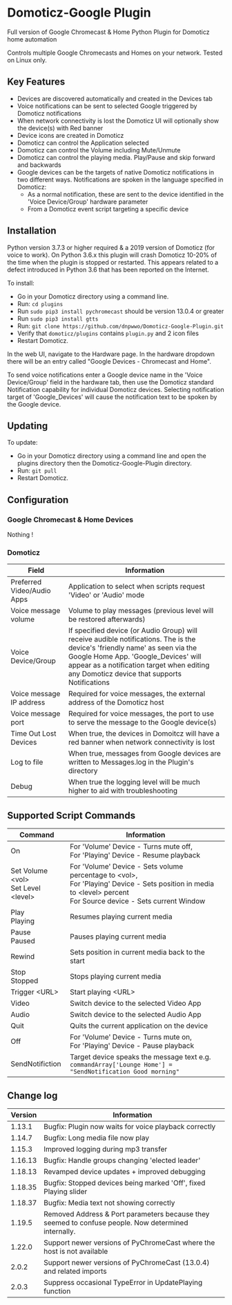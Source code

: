 # Domoticz-Google Plugin
Full version of Google Chromecast & Home Python Plugin for Domoticz home automation

Controls multiple Google Chromecasts and Homes on your network.   Tested on Linux only.

## Key Features

* Devices are discovered automatically and created in the Devices tab
* Voice notifications can be sent to selected Google triggered by Domoticz notifications 
* When network connectivity is lost the Domoticz UI will optionally show the device(s) with Red banner
* Device icons are created in Domoticz
* Domoticz can control the Application selected
* Domoticz can control the Volume including Mute/Unmute
* Domoticz can control the playing media.  Play/Pause and skip forward and backwards
* Google devices can be the targets of native Domoticz notifications in two different ways. Notifications are spoken in the language specified in Domoticz:
	* As a normal notification, these are sent to the device identified in the 'Voice Device/Group' hardware parameter
	* From a Domoticz event script targeting a specific device

## Installation

Python version 3.7.3 or higher required & a 2019 version of Domoticz (for voice to work).  On Python 3.6.x this plugin will crash Domoticz 10-20% of the time when the plugin is stopped or restarted. This appears related to a defect introduced in Python 3.6 that has been reported on the Internet.

To install:
* Go in your Domoticz directory using a command line.
* Run: ```cd plugins```
* Run ```sudo pip3 install pychromecast``` should be version 13.0.4 or greater
* Run ```sudo pip3 install gtts```
* Run: ```git clone https://github.com/dnpwwo/Domoticz-Google-Plugin.git```
* Verify that ```domoticz/plugins``` contains ```plugin.py``` and 2 icon files
* Restart Domoticz.

In the web UI, navigate to the Hardware page.  In the hardware dropdown there will be an entry called "Google Devices - Chromecast and Home".

To send voice notifications enter a Google device name in the 'Voice Device/Group' field in the hardware tab, then use the Domoticz standard Notification capability for individual Domoticz devices. Selecting notification target of 'Google_Devices' will cause the notification text to be spoken by the Google device.

## Updating

To update:
* Go in your Domoticz directory using a command line and open the plugins directory then the Domoticz-Google-Plugin directory.
* Run: ```git pull```
* Restart Domoticz.

## Configuration

### Google Chromecast & Home Devices

Nothing !

### Domoticz

| Field | Information |
| ----- | ---------- |
| Preferred Video/Audio Apps | Application to select when scripts request 'Video' or 'Audio' mode |
| Voice message volume | Volume to play messages (previous level will be restored afterwards) |
| Voice Device/Group | If specified device (or Audio Group) will receive audible notifications. The is the device's 'friendly name' as seen via the Google Home App. 'Google_Devices' will appear as a notification target when editing any Domoticz device that supports Notifications |
| Voice message IP address | Required for voice messages, the external address of the Domoticz host |
| Voice message port | Required for voice messages, the port to use to serve the message to the Google device(s) |
| Time Out Lost Devices | When true, the devices in Domoitcz will have a red banner when network connectivity is lost |
| Log to file | When true, messages from Google devices are written to Messages.log in the Plugin's directory |
| Debug | When true the logging level will be much higher to aid with troubleshooting |

## Supported Script Commands

| Command | Information |
| ----- | ---------- |
| On | For 'Volume' Device - Turns mute off, <br/>For 'Playing' Device - Resume playback |
| Set Volume &lt;vol><br/>Set Level &lt;level&gt; | For 'Volume' Device - Sets volume percentage to &lt;vol&gt;, <br/>For 'Playing' Device - Sets position in media to &lt;level&gt; percent<br/>For Source device - Sets current Window |
| Play<br/>Playing | Resumes playing current media |
| Pause<br/>Paused | Pauses playing current media |
| Rewind | Sets position in current media back to the start |
| Stop<br/>Stopped | Stops playing current media |
| Trigger &lt;URL&gt; | Start playing &lt;URL&gt; |
| Video | Switch device to the selected Video App |
| Audio | Switch device to the selected Audio App |
| Quit | Quits the current application on the device |
| Off | For 'Volume' Device - Turns mute on, <br/>For 'Playing' Device - Pause playback |
| SendNotifiction | Target device speaks the message text e.g. ```commandArray['Lounge Home'] = "SendNotification Good morning"``` |

## Change log

| Version | Information |
| ----- | ---------- |
| 1.13.1 | Bugfix: Plugin now waits for voice playback correctly |
| 1.14.7 | Bugfix: Long media file now play |
| 1.15.3 | Improved logging during mp3 transfer |
| 1.16.13 | Bugfix: Handle groups changing 'elected leader' |
| 1.18.13 | Revamped device updates + improved debugging |
| 1.18.35 | Bugfix: Stopped devices being marked 'Off', fixed Playing slider |
| 1.18.37 | Bugfix: Media text not showing correctly |
| 1.19.5 | Removed Address & Port parameters because they seemed to confuse people. Now determined internally. |
| 1.22.0 | Support newer versions of PyChromeCast where the host is not available |
| 2.0.2 | Support newer versions of PyChromeCast (13.0.4) and related imports |
| 2.0.3 | Suppress occasional TypeError in UpdatePlaying function |
